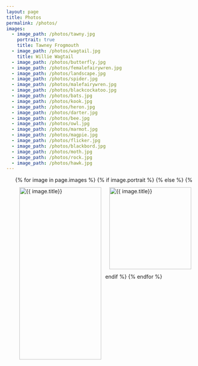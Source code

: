 ```yaml
---
layout: page
title: Photos
permalink: /photos/
images:
  - image_path: /photos/tawny.jpg
    portrait: true
    title: Tawney Frogmouth
  - image_path: /photos/wagtail.jpg
    title: Willie Wagtail
  - image_path: /photos/butterfly.jpg
  - image_path: /photos/femalefairywren.jpg
  - image_path: /photos/landscape.jpg
  - image_path: /photos/spider.jpg
  - image_path: /photos/malefairywren.jpg
  - image_path: /photos/blackcockatoo.jpg
  - image_path: /photos/bats.jpg
  - image_path: /photos/kook.jpg
  - image_path: /photos/heron.jpg
  - image_path: /photos/darter.jpg
  - image_path: /photos/bee.jpg
  - image_path: /photos/owl.jpg
  - image_path: /photos/marmot.jpg
  - image_path: /photos/magpie.jpg
  - image_path: /photos/flicker.jpg
  - image_path: /photos/blackbord.jpg
  - image_path: /photos/moth.jpg
  - image_path: /photos/rock.jpg
  - image_path: /photos/hawk.jpg
---
```


<style type="text/css">
#wrap {
  overflow: hidden;
}
.box {
  width: 50%;
  padding-bottom: 50%;
  position: relative;
  float: left;
}
.longbox {
  width: 50%;
  padding-bottom: 100%;
  position: relative;
  float: left;
}
.innerContent {
  position: absolute;
  left: 1px;
  right: 1px;
  top: 1px;
  bottom: 1px;
  padding: 10px;
}
</style>


<ul class="photo-gallery">
<div id="wrap">
  {% for image in page.images %}
  {% if image.portrait %}
    <div class="longbox">
      <div class="innerContent">
        <img height="100%" src="{{ image.image_path }}" alt="{{ image.title}}"/>
      </div>
    </div>
  {% else %}
    <div class="box">
      <div class="innerContent">
        <img width="100%" src="{{ image.image_path }}" alt="{{ image.title}}"/>
      </div>
    </div>
  {% endif %}
  {% endfor %}
</div>
</ul>


<!-- <ul class="photo-gallery">
<div id="wrap">
  {% for image in page.images %}
  <div class="box">
    <div class="innerContent">
      {% if image.portrait %}
      <img height="100%" src="{{ image.image_path }}" alt="{{ image.title}}"/>
      {% else %}
      <img width="100%" src="{{ image.image_path }}" alt="{{ image.title}}"/>
      {% endif %}
    </div>
  </div>
  {% endfor %}
</div>
</ul> -->
